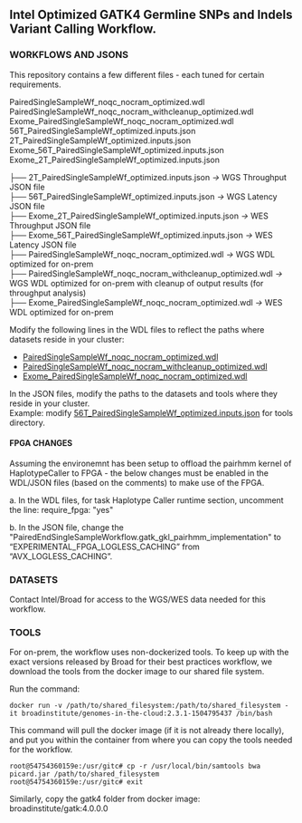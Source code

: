 ## Intel Optimized GATK4 Germline SNPs and Indels Variant Calling Workflow. 

### WORKFLOWS AND JSONS
This repository contains a few different files - each tuned for certain requirements. 

PairedSingleSampleWf_noqc_nocram_optimized.wdl
PairedSingleSampleWf_noqc_nocram_withcleanup_optimized.wdl
Exome_PairedSingleSampleWf_noqc_nocram_optimized.wdl
56T_PairedSingleSampleWf_optimized.inputs.json
2T_PairedSingleSampleWf_optimized.inputs.json
Exome_56T_PairedSingleSampleWf_optimized.inputs.json
Exome_2T_PairedSingleSampleWf_optimized.inputs.json

├── 2T\_PairedSingleSampleWf\_optimized.inputs.json *&rarr;* WGS Throughput JSON file \
├── 56T\_PairedSingleSampleWf\_optimized.inputs.json *&rarr;* WGS Latency JSON file \
├── Exome\_2T\_PairedSingleSampleWf\_optimized.inputs.json *&rarr;* WES Throughput JSON file \
├── Exome\_56T\_PairedSingleSampleWf\_optimized.inputs.json *&rarr;* WES Latency JSON file \
├── PairedSingleSampleWf\_noqc\_nocram\_optimized.wdl *&rarr;* WGS WDL optimized for on-prem \
├── PairedSingleSampleWf\_noqc\_nocram\_withcleanup\_optimized.wdl *&rarr;* WGS WDL optimized for on-prem with cleanup of output results (for throughput analysis) \
├── Exome\_PairedSingleSampleWf\_noqc\_nocram\_optimized.wdl *&rarr;* WES WDL optimized for on-prem

Modify the following lines in the WDL files to reflect the paths where datasets reside in your cluster: 
 - [PairedSingleSampleWf\_noqc\_nocram\_optimized.wdl](https://github.com/gatk-workflows/intel-gatk4-germline-snps-indels/blob/master/PairedSingleSampleWf_noqc_nocram_optimized.wdl#L1267)
 - [PairedSingleSampleWf\_noqc\_nocram\_withcleanup\_optimized.wdl](https://github.com/gatk-workflows/intel-gatk4-germline-snps-indels/blob/master/PairedSingleSampleWf_noqc_nocram_withcleanup_optimized.wdl#L1313)
 - [Exome\_PairedSingleSampleWf\_noqc\_nocram\_optimized.wdl](https://github.com/gatk-workflows/intel-gatk4-germline-snps-indels/blob/master/Exome_PairedSingleSampleWf_noqc_nocram_optimized.wdl#L1265)

In the JSON files, modify the paths to the datasets and tools where they reside in your cluster. \
Example: modify [56T\_PairedSingleSampleWf\_optimized.inputs.json](https://github.com/gatk-workflows/intel-gatk4-germline-snps-indels/blob/master/56T_PairedSingleSampleWf_optimized.inputs.json#L69) for tools directory.

#### FPGA CHANGES
Assuming the environemnt has been setup to offload the pairhmm kernel of HaplotypeCaller to FPGA - the below changes must be enabled in the WDL/JSON files (based on the comments) to make use of the FPGA. 

a. In the WDL files, for task Haplotype Caller runtime section, uncomment the line:
require\_fpga: "yes"

b. In the JSON file, change the "PairedEndSingleSampleWorkflow.gatk\_gkl\_pairhmm\_implementation" to “EXPERIMENTAL\_FPGA\_LOGLESS\_CACHING” from “AVX\_LOGLESS\_CACHING”.

### DATASETS
Contact Intel/Broad for access to the WGS/WES data needed for this workflow.

### TOOLS
For on-prem, the workflow uses non-dockerized tools. To keep up with the exact 
versions released by Broad for their best practices workflow, we download the 
tools from the docker image to our shared file system. 

Run the command: 
```
docker run -v /path/to/shared_filesystem:/path/to/shared_filesystem -it broadinstitute/genomes-in-the-cloud:2.3.1-1504795437 /bin/bash
```

This command will pull the docker image (if it is not already there locally), 
and put you within the container from where you can copy the tools needed for 
the workflow. 

```
root@54754360159e:/usr/gitc# cp -r /usr/local/bin/samtools bwa picard.jar /path/to/shared_filesystem
root@54754360159e:/usr/gitc# exit
```

Similarly, copy the gatk4 folder from docker image: broadinstitute/gatk:4.0.0.0 
